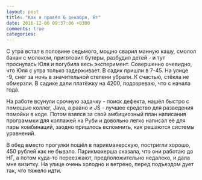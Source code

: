 ```yaml
---
layout: post
title: "Как я провёл 6 декабря, Вт"
date: 2016-12-06 09:37:06 +0300
comments: true
categories: 
---
```

С утра встал в половине седьмого, мощно сварил манную кашу, смолол банан с молоком, приготовил бутеры, разбудил детей - и тут проснулась Юля и погубила весь эксперимент. Совершенно очевидно, что Юля с утра только задерживает. В садик пришли в 7-45. На улице -9, снег за ночь в значительной степени убрали. К счастью, стёкла не обмерзли. В садике дали платёжку на 4200, подозреваю, что с начала года.

На работе всунули срочную задачку - поиск дефекта, нашёл быстро с помощью коллег, Java, а равно и JS - лучшее средство для разведения помойки в коде. Потом взялся за свой амбициозный план написания программки для коллажей на Руби и довольно легко написал её для пары комбинаций, заодно пришлось вспомнить, как решаются системы уравнений.

В обед вместо прогулки пошёл в парикмахерскую, постригли хорошо, 450 рублей как не бывало. Парикмахерша сказала, что они работаю до НГ, а потом куда-то переезжают, предположительно недалеко, и дала мне визитку. На улице очень холодно и ветрено, перед подъездом дует так, что тяжело идти.